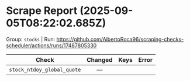# Scrape Report (2025-09-05T08:22:02.685Z)

Group: `stocks`  |  Run: https://github.com/AlbertoRoca96/scraping-checks-scheduler/actions/runs/17487805330

| Check | Changed | Keys | Error |
|---|:---:|:--|:--|
| `stock_ntdoy_global_quote` | — |  |  |
